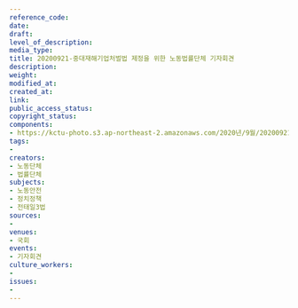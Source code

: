 ```yaml
---
reference_code: 
date: 
draft: 
level_of_description: 
media_type: 
title: 20200921-중대재해기업처벌법 제정을 위한 노동법률단체 기자회견
description: 
weight: 
modified_at: 
created_at: 
link: 
public_access_status: 
copyright_status: 
components:
- https://kctu-photo.s3.ap-northeast-2.amazonaws.com/2020년/9월/20200921-중대재해기업처벌법+제정을+위한+노동법률단체+기자회견/_PIG5536.JPG
tags:
- 
creators:
- 노동단체
- 법률단체
subjects:
- 노동안전
- 정치정책
- 전태일3법
sources:
- 
venues:
- 국회
events:
- 기자회견
culture_workers:
- 
issues:
- 
---
```

